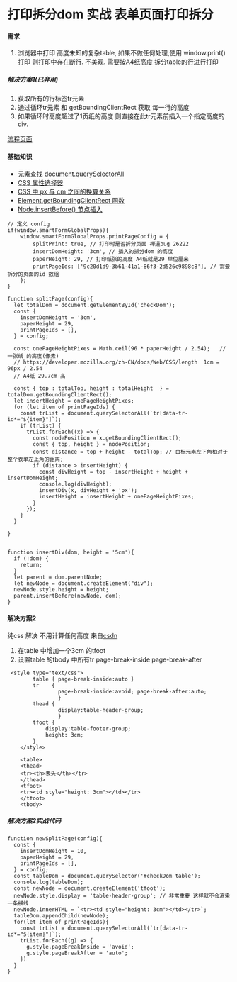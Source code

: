 # 打印拆分dom 实战 表单页面打印拆分
#### 需求
1. 浏览器中打印 高度未知的复杂table, 如果不做任何处理,使用 window.print() 打印 则打印中存在断行. 不美观. 需要按A4纸高度 拆分table的行进行打印
##### 解决方案1(已弃用)
1. 获取所有的行标签tr元素
2. 通过循环tr元素 和 getBoundingClientRect 获取 每一行的高度
3. 如果循环时高度超过了1页纸的高度 则直接在此tr元素前插入一个指定高度的div.


[流程页面](https://sso.yazjy.com/portal/#/printRouter?id=1517415934468292608&serviceId=1292718735756361728&list=[%229c20d1d9-3b61-41a1-86f3-2d526c9898c8%22,%220d2d002d-e054-4332-81c6-dcc931cf90fb%22,%2269cac105-5aea-4fb3-8aaa-420427b60f85%22,%22eed22b2c-3dd3-4f2b-8f2e-a8e5f2e44977%22,%22c57bd277-fbe1-4296-a229-6ab8f12ec2c4%22,%22fda3547c-4344-4cd1-a909-f07c643f2742%22,%226b3bceed-67aa-4f86-b375-d4ae78fc23ef%22,%223100cebe-ed8a-4a45-9287-e33aa862faad%22,%22bda75696-a6c7-4aa2-8940-4c67ad0a0bcd%22,%22bfa33f0f-ea2c-422c-9f63-2fef16d14d7e%22]&padding=undefined&isTakeFlow=false&isNowProcess=false&isNextProcess=true&hasSingle=true)

#### 基础知识
- 元素查找 [document.querySelectorAll](https://developer.mozilla.org/zh-CN/docs/Web/API/Document/querySelectorAll)
- [CSS 属性选择器](https://developer.mozilla.org/zh-CN/docs/Web/CSS/Attribute_selectors)
- [CSS 中 px 与 cm 之间的换算关系](https://developer.mozilla.org/zh-CN/docs/Web/CSS/length)
- [Element.getBoundingClientRect 函数](https://developer.mozilla.org/zh-CN/docs/Web/API/Element/getBoundingClientRect)
- [Node.insertBefore() 节点插入](https://developer.mozilla.org/zh-CN/docs/Web/API/Node/insertBefore)

```
// 定义 config
if(window.smartFormGlobalProps){
    window.smartFormGlobalProps.printPageConfig = {
        splitPrint: true, // 打印时是否拆分页面 禅道bug 26222
        insertDomHeight: '3cm', // 插入的拆分dom 的高度 
        paperHeight: 29, // 打印纸张的高度 A4纸就是29 单位厘米
        printPageIds: ['9c20d1d9-3b61-41a1-86f3-2d526c9898c8'], // 需要拆分的页面的id 数组
    };
}

```


```
function splitPage(config){
  let totalDom = document.getElementById('checkDom');
  const {
    insertDomHeight = '3cm',
    paperHeight = 29,
    printPageIds = [],
  } = config;

  const onePageHeightPixes = Math.ceil(96 * paperHeight / 2.54);   // 一张纸 的高度(像素)
  // https://developer.mozilla.org/zh-CN/docs/Web/CSS/length  1cm = 96px / 2.54
  // A4纸 29.7cm 高

  const { top : totalTop, height : totalHeight  } = totalDom.getBoundingClientRect();
  let insertHeight = onePageHeightPixes;
  for (let item of printPageIds) {
    const trList = document.querySelectorAll(`tr[data-tr-id*="${item}"]`);
    if (trList) {
      trList.forEach((x) => {
        const nodePosition = x.getBoundingClientRect();
        const { top, height } = nodePosition;
        const distance = top + height - totalTop; // 目标元素左下角相对于整个表单左上角的距离;
        if (distance > insertHeight) {
          const divHeight = top - insertHeight + height + insertDomHeight;
          console.log(divHeight);
          insertDiv(x, divHeight + 'px');
          insertHeight = insertHeight + onePageHeightPixes;
        }
      });
    }
  }

}


function insertDiv(dom, height = '5cm'){
  if (!dom) {
    return;
  }
  let parent = dom.parentNode;
  let newNode = document.createElement("div");
  newNode.style.height = height;
  parent.insertBefore(newNode, dom);
}

```


#### 解决方案2
纯css 解决 不用计算任何高度 来自[csdn](https://blog.csdn.net/weixin_34032779/article/details/91833336)
1. 在table 中增加一个3cm 的tfoot
2. 设置table 的tbody 中所有tr page-break-inside page-break-after
```
 <style type="text/css">
        table { page-break-inside:auto }
        tr    { 
                page-break-inside:avoid; page-break-after:auto;
                }
        thead { 
                display:table-header-group;
                }
        tfoot { 
            display:table-footer-group;
            height: 3cm;
        }
    </style>
    
    <table>
    <thead>
    <tr><th>表头</th></tr>
    </thead>
    <tfoot>
    <tr><td style="height: 3cm"></td></tr>
    </tfoot>
    <tbody>
```
##### 解决方案2实战代码
```
function newSplitPage(config){
  const {
    insertDomHeight = 10,
    paperHeight = 29,
    printPageIds = [],
  } = config;
  const tableDom = document.querySelector('#checkDom table');
  console.log(tableDom);
  const newNode = document.createElement('tfoot');
  newNode.style.display = 'table-header-group'; // 非常重要 这样就不会渲染一条横线
  newNode.innerHTML = `<tr><td style="height: 3cm"></td></tr>`;
  tableDom.appendChild(newNode);
  for(let item of printPageIds){
    const trList = document.querySelectorAll(`tr[data-tr-id*="${item}"]`);
    trList.forEach((g) => {
      g.style.pageBreakInside = 'avoid';
      g.style.pageBreakAfter = 'auto';
    })
  }
}
```
